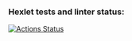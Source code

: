### Hexlet tests and linter status:
[![Actions Status](https://github.com/alyonashpr/layout-designer-project-58/workflows/hexlet-check/badge.svg)](https://github.com/alyonashpr/layout-designer-project-58/actions)